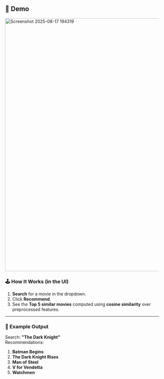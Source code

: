 ## 📸 Demo
<img width="1919" height="831" alt="Screenshot 2025-08-17 194319" src="https://github.com/user-attachments/assets/2b8cc735-7ca5-43b4-b6a0-8f6060daf724" />

### 🕹️ How It Works (in the UI)
1. **Search** for a movie in the dropdown.
2. Click **Recommend**.
3. See the **Top 5 similar movies** computed using **cosine similarity** over preprocessed features.

---

### 🧪 Example Output

Search: **"The Dark Knight"**  
Recommendations:
1. **Batman Begins**
2. **The Dark Knight Rises**
3. **Man of Steel**
4. **V for Vendetta**
5. **Watchmen**





